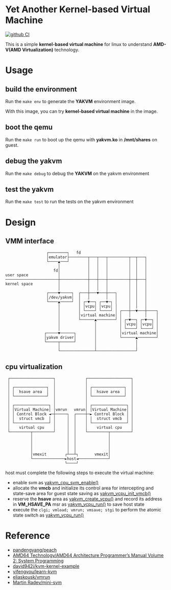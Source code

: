 # Yet Another Kernel-based Virtual Machine

[![github CI](https://github.com/JiaweiHawk/yakvm/actions/workflows/main.yml/badge.svg)](https://github.com/JiaweiHawk/yakvm/actions/)

This is a simple **kernel-based virtual machine** for linux to understand **AMD-V(AMD Virtualization)** technology.

# Usage

## build the environment

Run the ```make env``` to generate the **YAKVM** environment image.

With this image, you can try **kernel-based virtual machine** in the image.

## boot the qemu

Run the ```make run``` to boot up the qemu with **yakvm.ko** in **/mnt/shares** on guest.

## debug the yakvm

Run the ```make debug``` to debug the **YAKVM** on the yakvm environment

## test the yakvm

Run the ```make test``` to run the tests on the yakvm environment

# Design

## VMM interface

```
                  ┌────────┐   fd
                  │emulator├────────┬───┬───┬─────────┬──┬───┐
                  └────▲───┘        │   │   │         │  │   │
                       │            │   │   │         │  │   │
                     fd│            │   │   │         │  │   │
user space             │            │   │   │         │  │   │
───────────────────────┼────────────┼───┼───┼─────────┼──┼───┤
kernel space           │            │   │   │         │  │   │
                       │            │   │   │         │  │   │
                  ┌────▼─────┐  ┌───┼───▼───┼───┐     │  │   │
                  │/dev/yakvm│  │   │       │   │     │  │   │
                  └────▲─────┘  │ ┌─▼──┐ ┌──▼─┐ │     │  │   │
                       │        │ │vcpu│ │vcpu│ │     │  │   │
                       │        │ └────┘ └────┘ │ ┌───┼──▼───┼────┐
                       │        │virtual machine│ │   │      │    │
                       │        └──────▲────────┘ │ ┌─▼──┐ ┌─▼──┐ │
                       │               │          │ │vcpu│ │vcpu│ │
                       │               │          │ └────┘ └────┘ │
                 ┌─────▼──────┐        │          │virtual machine│
                 │yakvm driver│        │          └──────▲────────┘
                 └─────┬──────┘        │                 │
                       │               │                 │
                       └───────────────┴─────────────────┘
```

## cpu virtualization

```
 ┌───────────────────┐             ┌───────────────────┐
 │                   │             │                   │
 │ ┌──────────────┐  │             │ ┌──────────────┐  │
 │ │  hsave area  │  │             │ │  hsave area  │  │
 │ └──────────────┘  │             │ └──────────────┘  │
 │                   │             │                   │
 │ ┌───────────────┐ │             │ ┌───────────────┐ │
 │ │Virtual Machine│ │vmrun   vmrun│ │Virtual Machine│ │
 │ │ Control Block ◄─┼─────┐  ┌────┼─► Control Block │ │
 │ │  struct vmcb  │ │     │  │    │ │  struct vmcb  │ │
 │ └───────────────┘ │     │  │    │ └───────────────┘ │
 │    virtual cpu    │     │  │    │    virtual cpu    │
 └─────────┬─────────┘     │  │    └─────────┬─────────┘
           │               │  │              │
           │               │  │              │
           │               │  │              │
           │               │  │              │
           │vmexit        ┌┴──┴┐       vmexit│
           └──────────────►host◄─────────────┘
                          └────┘
```

host must complete the following steps to execute the virtual machine:
- enable svm as [yakvm_cpu_svm_enable()](./driver/main.c)
- allocate the **vmcb** and initialize its control area for intercepting and state-save area for guest state saving as [yakvm_vcpu_init_vmcb()](./driver/main.c)
- reserve the **hsave** area as [yakvm_create_vcpu()](./driver/main.c) and record its address in **VM_HSAVE_PA** msr as [yakvm_vcpu_run()](./driver/main.c) to save host state
- execute the `clgi; vmload; vmrun; vmsave; stgi` to perform the atomic state switch as [yakvm_vcpu_run()](./driver/main.c)

# Reference

- [pandengyang/peach](https://github.com/pandengyang/peach)
- [AMD64 Technology/AMD64 Architecture Programmer’s Manual Volume 2: System Programming](https://www.amd.com/content/dam/amd/en/documents/processor-tech-docs/programmer-references/24593.pdf)
- [david942j/kvm-kernel-example](https://github.com/david942j/kvm-kernel-example)
- [yifengyou/learn-kvm](https://github.com/yifengyou/learn-kvm/blob/master/docs/虚拟化实现技术/虚拟化实现技术.md#amd虚拟化)
- [eliaskousk/vmrun](https://github.com/eliaskousk/vmrun/tree/dev)
- [Martin Radev/mini-svm](http://varko.xyz/mini-svm-chapter-1.html)
